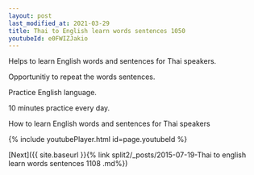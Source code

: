 ```yaml
---
layout: post
last_modified_at: 2021-03-29
title: Thai to English learn words sentences 1050 
youtubeId: e0FWIZJakio
---
```

 
 
Helps to learn English words and sentences for Thai speakers.

Opportunitiy to repeat the words sentences. 

Practice English language. 
 
10 minutes practice every day. 
 
How to learn English words and sentences for Thai speakers 
 
{% include youtubePlayer.html id=page.youtubeId %}
 
 
[Next]({{ site.baseurl }}{% link  split2/_posts/2015-07-19-Thai to english learn words sentences 1108 .md%})
 
